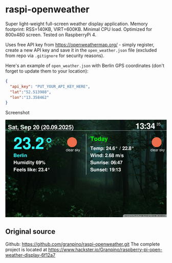 # raspi-openweather

Super light-weight full-screen weather display application. Memory footprint: RSS=140KB, VIRT=600KB.
Minimal CPU load. Optimized for 800x480 screen. Tested on RaspberryPi 4.

Uses free API key from https://openweathermap.org/ - simply register, create a new API key and save it
in the `open_weather.json` file (excluded from repo via `.gitignore` for security reasons).

Here's an example of `open_weather.json` with Berlin GPS coordinates (don't forget to update them
to your location):

```json
{
  "api_key": "PUT_YOUR_API_KEY_HERE",
  "lat":"52.513988",
  "lon":"13.358462"
}
```

Screenshot

![screenshot](screenshots/20250920_berlin.png)

## Original source
Github: https://github.com/granpino/raspi-openweather.git
The complete project is located at https://www.hackster.io/Granpino/raspberry-pi-open-weather-display-6f12a7
